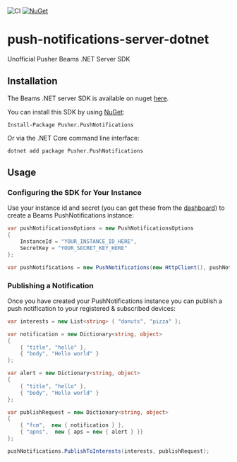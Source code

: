 ![CI](https://github.com/juliofuentescerrada/push-notifications-server-dotnet/workflows/CI/badge.svg)
[![NuGet](https://img.shields.io/nuget/vpre/Pusher.PushNotifications.svg)](https://www.nuget.org/packages/Pusher.PushNotifications)

# push-notifications-server-dotnet 

Unofficial Pusher Beams .NET Server SDK

## Installation
The Beams .NET server SDK is available on nuget [here](https://www.nuget.org/packages/Pusher.PushNotifications).

You can install this SDK by using [NuGet](https://www.nuget.org/):
```dotnetcli
Install-Package Pusher.PushNotifications
```
Or via the .NET Core command line interface:
```dotnetcli
dotnet add package Pusher.PushNotifications
```
## Usage
### Configuring the SDK for Your Instance
Use your instance id and secret (you can get these from the [dashboard](https://dash.pusher.com/beams)) to create a Beams PushNotifications instance:

```C#
var pushNotificationsOptions = new PushNotificationsOptions
{
    InstanceId = "YOUR_INSTANCE_ID_HERE",
    SecretKey = "YOUR_SECRET_KEY_HERE"
};

var pushNotifications = new PushNotifications(new HttpClient(), pushNotificationsOptions);
```
### Publishing a Notification
Once you have created your PushNotifications instance you can publish a push notification to your registered & subscribed devices:
```C#
var interests = new List<string> { "donuts", "pizza" };

var notification = new Dictionary<string, object>
{
    { "title", "hello" },
    { "body", "Hello world" }
};

var alert = new Dictionary<string, object>
{
    { "title", "hello" },
    { "body", "Hello world" }
};

var publishRequest = new Dictionary<string, object>
{
    { "fcm",  new { notification } },
    { "apns",  new { aps = new { alert } }}
};

pushNotifications.PublishToInterests(interests, publishRequest);
```

